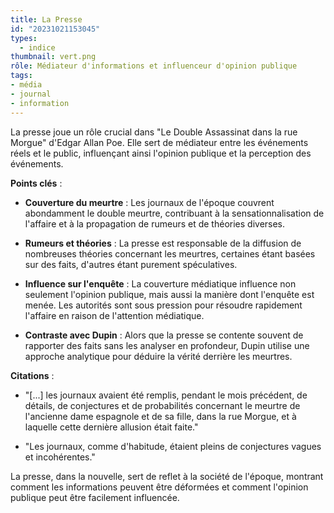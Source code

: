 ```yaml
---
title: La Presse
id: "20231021153045"
types:
  - indice
thumbnail: vert.png
rôle: Médiateur d'informations et influenceur d'opinion publique
tags:
- média
- journal
- information
---
```


La presse joue un rôle crucial dans "Le Double Assassinat dans la rue Morgue" d'Edgar Allan Poe. Elle sert de médiateur entre les événements réels et le public, influençant ainsi l'opinion publique et la perception des événements.

**Points clés** :
- **Couverture du meurtre** : Les journaux de l'époque couvrent abondamment le double meurtre, contribuant à la sensationnalisation de l'affaire et à la propagation de rumeurs et de théories diverses.
  
- **Rumeurs et théories** : La presse est responsable de la diffusion de nombreuses théories concernant les meurtres, certaines étant basées sur des faits, d'autres étant purement spéculatives.
  
- **Influence sur l'enquête** : La couverture médiatique influence non seulement l'opinion publique, mais aussi la manière dont l'enquête est menée. Les autorités sont sous pression pour résoudre rapidement l'affaire en raison de l'attention médiatique.

- **Contraste avec Dupin** : Alors que la presse se contente souvent de rapporter des faits sans les analyser en profondeur, Dupin utilise une approche analytique pour déduire la vérité derrière les meurtres.

**Citations** :
- "[...] les journaux avaient été remplis, pendant le mois précédent, de détails, de conjectures et de probabilités concernant le meurtre de l'ancienne dame espagnole et de sa fille, dans la rue Morgue, et à laquelle cette dernière allusion était faite."
  
- "Les journaux, comme d'habitude, étaient pleins de conjectures vagues et incohérentes."

La presse, dans la nouvelle, sert de reflet à la société de l'époque, montrant comment les informations peuvent être déformées et comment l'opinion publique peut être facilement influencée.

